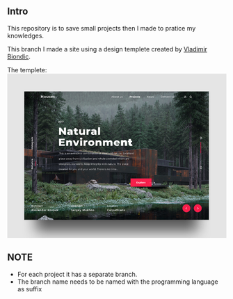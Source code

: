 ## Intro
This repository is to save small projects then I made to pratice my knowledges.

This branch I made a site using a design templete created by [Vladimir Biondic](https://dribbble.com/Biondic).

The templete:
![A image of a site, with a house in the forest as background](templete.jpg)

## NOTE

- For each project it has a separate branch.
- The branch name needs to be named with the programming language as suffix